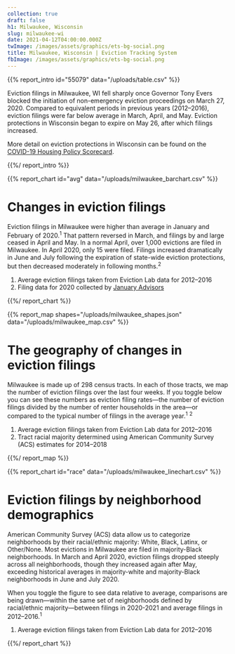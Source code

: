 ```yaml
---
collection: true
draft: false
h1: Milwaukee, Wisconsin
slug: milwaukee-wi
date: 2021-04-12T04:00:00.000Z
twImage: /images/assets/graphics/ets-bg-social.png
title: Milwaukee, Wisconsin | Eviction Tracking System
fbImage: /images/assets/graphics/ets-bg-social.png
---
```


{{% report_intro id="55079" data="/uploads/table.csv" %}}





Eviction filings in Milwaukee, WI fell sharply once Governor Tony Evers blocked the initiation of non-emergency eviction proceedings on March 27, 2020. Compared to equivalent periods in previous years (2012–2016), eviction filings were far below average in March, April, and May. Eviction protections in Wisconsin began to expire on May 26, after which filings increased. 

More detail on eviction protections in Wisconsin can be found on the [COVID-19 Housing Policy Scorecard](https://evictionlab.org/covid-policy-scorecard/wi/).





{{%/ report_intro %}}



{{% report_chart id="avg" data="/uploads/milwaukee_barchart.csv" %}}



# Changes in eviction filings

Eviction filings in Milwaukee were higher than average in January and February of 2020.<sup>1</sup> That pattern reversed in March, and filings by and large ceased in April and May. In a normal April, over 1,000 evictions are filed in Milwaukee. In April 2020, only 15 were filed. Filings increased dramatically in June and July following the expiration of state-wide eviction protections, but then decreased moderately in following months.<sup>2</sup>

1. Average eviction filings taken from Eviction Lab data for 2012–2016
2. Filing data for 2020 collected by [January Advisors](https://www.januaryadvisors.com/)



{{%/ report_chart %}}



{{% report_map shapes="/uploads/milwaukee_shapes.json" data="/uploads/milwaukee_map.csv" %}}





# The geography of changes in eviction filings

Milwaukee is made up of 298 census tracts. In each of those tracts, we map the number of eviction filings over the last four weeks. If you toggle below you can see these numbers as eviction filing rates—the number of eviction filings divided by the number of renter households in the area—or compared to the typical number of filings in the average year.<sup>1</sup> <sup>2</sup>

1. Average eviction filings taken from Eviction Lab data for 2012–2016
2. Tract racial majority determined using American Community Survey (ACS) estimates for 2014–2018





{{%/ report_map %}}



{{% report_chart id="race" data="/uploads/milwaukee_linechart.csv" %}}

# Eviction filings by neighborhood demographics

American Community Survey (ACS) data allow us to categorize neighborhoods by their racial/ethnic majority: White, Black, Latinx, or Other/None. Most evictions in Milwaukee are filed in majority-Black neighborhoods. In March and April 2020, eviction filings dropped steeply across all neighborhoods, though they increased again after May, exceeding historical averages in majority-white and majority-Black neighborhoods in June and July 2020. 

When you toggle the figure to see data relative to average, comparisons are being drawn—within the same set of neighborhoods defined by racial/ethnic majority—between filings in 2020-2021 and average filings in 2012–2016.<sup>1</sup>

1. Average eviction filings taken from Eviction Lab data for 2012–2016

{{%/ report_chart %}}